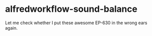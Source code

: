 # alfredworkflow-sound-balance
Let me check whether I put these awesome EP-630 in the wrong ears again.
